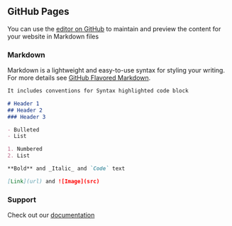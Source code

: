 ## GitHub Pages

You can use the [editor on GitHub](https://github.com/ARGENTA-LLC/firewrite/edit/master/README.md) to maintain and preview the content for your website in Markdown files

### Markdown

Markdown is a lightweight and easy-to-use syntax for styling your writing.
For more details see [GitHub Flavored Markdown](https://guides.github.com/features/mastering-markdown/).

```markdown
It includes conventions for Syntax highlighted code block

# Header 1
## Header 2
### Header 3

- Bulleted
- List

1. Numbered
2. List

**Bold** and _Italic_ and `Code` text

[Link](url) and ![Image](src)
```

### Support

Check out our [documentation](https://help.github.com/categories/github-pages-basics/)
